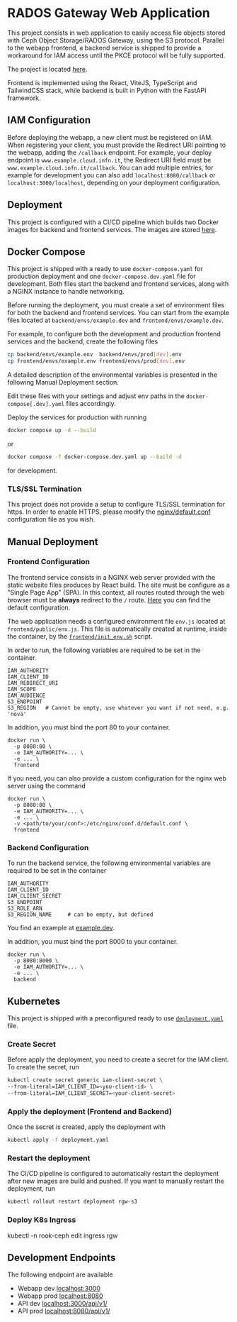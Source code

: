 # RADOS Gateway Web Application

This project consists in web application to easily access file objects stored
with Ceph Object Storage/RADOS Gateway, using the S3 protocol. Parallel to the
webapp frontend, a backend service is shipped to provide a workaround for IAM
access until the PKCE protocol will be fully supported.

The project is located [here](https://baltig.infn.it/infn-cloud/webapp-rgw/).

Frontend is implemented using the React, ViteJS, TypeScript and TailwindCSS
stack, while backend is built in Python with the FastAPI framework.

## IAM Configuration

Before deploying the webapp, a new client must be registered on IAM.
When registering your client, you must provide the Redirect URI pointing to the
webapp, adding the `/callback` endpoint.
For example, your deploy endpoint is `www.example.cloud.infn.it`, the Redirect
URI field must be `www.example.cloud.infn.it/callback`.
You can add multiple entries, for example for development you can also add
`localhost:8080/callback` or `localhost:3000/localhost`, depending on your
deployment configuration.  

## Deployment

This project is configured with a CI/CD pipeline which builds two Docker images
for backend and frontend services. The images are stored
[here](https://baltig.infn.it/infn-cloud/webapp-rgw/container_registry).

## Docker Compose

This project is shipped with a ready to use `docker-compose.yaml` for production
deployment and one `docker-compose.dev.yaml` file for development. Both files
start the backend and frontend services, along with a NGINX instance to handle
networking.

Before running the deployment, you must create a set of environment files for
both the backend and frontend services. You can start from the example files
located at `backend/envs/example.dev` and `frontend/envs/example.dev`.

For example, to configure both the development and production frontend services
and the backend, create the following files

```bash
cp backend/envs/example.env  backend/envs/prod[dev].env
cp frontend/envs/example.env frontend/envs/prod[dev].env
```

A detailed description of the environmental variables is presented in the
following Manual Deployment section.

Edit these files with your settings and adjust env paths in the
`docker-compose[.dev].yaml` files accordingly.

Deploy the services for production with running

```bash
docker compose up -d --build
```

or

```bash
docker compose -f docker-compose.dev.yaml up --build -d
```

for development.

### TLS/SSL Termination

This project does not provide a setup to configure TLS/SSL termination for https.
In order to enable HTTPS, please modify the [nginx/default.conf](nginx/default.conf)
configuration file as you wish.

## Manual Deployment

### Frontend Configuration

The frontend service consists in a NGINX web server provided with the static
website files produces by React build. The site must be configure as a
"Single Page App" (SPA). In this context, all routes routed through the web
browser must be **always** redirect to the `/` route.
[Here](frontend/nginx.conf) you can find the default configuration.

The web application needs a configured environment file `env.js` located at
`frontend/public/env.js`. This file is automatically created at runtime, inside
the container, by the [`frontend/init_env.sh`](frontend/init_env.sh) script.

In order to run, the following variables are required to be set in the
container.

```shell
IAM_AUTHORITY
IAM_CLIENT_ID
IAM_REDIRECT_URI
IAM_SCOPE
IAM_AUDIENCE
S3_ENDPOINT
S3_REGION   # Cannot be empty, use whatever you want if not need, e.g. 'nova'
```

In addition, you must bind the port 80 to your container.

```shell
docker run \
  -p 8080:80 \
  -e IAM_AUTHORITY=... \
  -e ... \
  frontend
```

If you need, you can also provide a custom configuration for the nginx web server
using the command

```shell
docker run \
  -p 8080:80 \ 
  -e IAM_AUTHORITY=... \
  -e ... \
  -v <path/to/your/conf>:/etc/nginx/conf.d/default.conf \
  frontend
```

### Backend Configuration

To run the backend service, the following environmental variables
are required to be set in the container

```shell
IAM_AUTHORITY
IAM_CLIENT_ID
IAM_CLIENT_SECRET
S3_ENDPOINT
S3_ROLE_ARN
S3_REGION_NAME     # can be empty, but defined
```

You find an example at [example.dev](backend/envs/example.env).

In addition, you must bind the port 8000 to your container.

```shell
docker run \
  -p 8080:8000 \ 
  -e IAM_AUTHORITY=... \
  -e ... \
  backend
```

## Kubernetes

This project is shipped with a preconfigured ready to use
[`deployment.yaml`](deployment.yaml) file.

### Create Secret

Before apply the deployment, you need to create a secret for the IAM client. To
create the secret, run

```bash
kubectl create secret generic iam-client-secret \
--from-literal=IAM_CLIENT_ID=<you-client-id> \
--from-literal=IAM_CLIENT_SECRET=<your-client-secret>
```

### Apply the deployment (Frontend and Backend)

Once the secret is created, apply the deployment with

```bash
kubectl apply -f deployment.yaml
```

### Restart the deployment

The CI/CD pipeline is configured to automatically restart the
deployment after new images are build and pushed.
If you want to manually restart the deployment, run

```bash
kubectl rollout restart deployment rgw-s3
```

### Deploy K8s Ingress

kubectl -n rook-ceph edit ingress rgw

## Development Endpoints

The following endpoint are available

- Webapp dev [localhost:3000](localhost:3000)
- Webapp prod [localhost:8080](localhost:8080)
- API dev [localhost:3000/api/v1/](localhost:3000/api/v1/)
- API prod [localhost:8080/api/v1/](localhost:8080/api/v1/)
